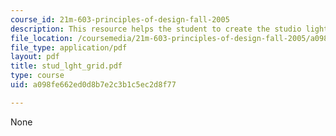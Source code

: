 ```yaml
---
course_id: 21m-603-principles-of-design-fall-2005
description: This resource helps the student to create the studio light grid.
file_location: /coursemedia/21m-603-principles-of-design-fall-2005/a098fe662ed0d8b7e2c3b1c5ec2d8f77_stud_lght_grid.pdf
file_type: application/pdf
layout: pdf
title: stud_lght_grid.pdf
type: course
uid: a098fe662ed0d8b7e2c3b1c5ec2d8f77

---
```

None